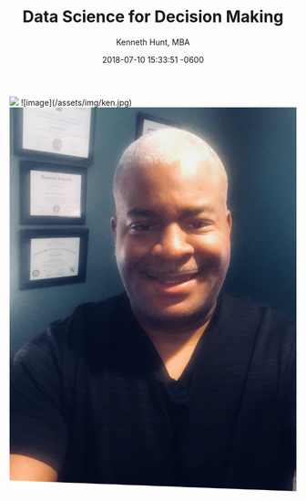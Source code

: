 ﻿---
layout: post
title:  "Data Science for Decision Making"
date:   2018-07-10 15:33:51 -0600
author: "Kenneth Hunt, MBA"
image: ken.jpg
---

<img src="{{kennethhunt.github.io}}/assets/img/ken.jpg" class='img-responsive'>
![image](/assets/img/ken.jpg)

<img src="/assets/img/ken.jpg" alt="">
